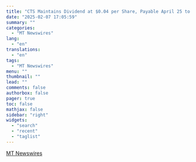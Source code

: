 ```yaml
---
title: "CTS Maintains Dividend at $0.04 per Share, Payable April 25 to Shareholders of Record on March 28"
date: "2025-02-07 17:05:59"
summary: ""
categories:
  - "MT Newswires"
lang:
  - "en"
translations:
  - "en"
tags:
  - "MT Newswires"
menu: ""
thumbnail: ""
lead: ""
comments: false
authorbox: false
pager: true
toc: false
mathjax: false
sidebar: "right"
widgets:
  - "search"
  - "recent"
  - "taglist"
---
```




[MT Newswires](https://www.tradingview.com/news/mtnewswires.com:20250207:A3312156:0/)
